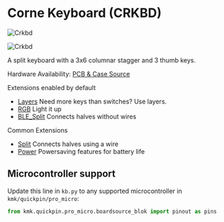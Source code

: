 # Corne Keyboard (CRKBD)

![Crkbd](https://boardsource.imgix.net/a90342e3-caa0-467c-bebd-d17f031d5210.jpg?raw=true)

![Crkbd](https://boardsource.imgix.net/9cbd31b7-3b37-42c6-919e-3be35a2578f6.jpg?raw=true)

A split keyboard with a 3x6 columnar stagger and 3 thumb keys.

Hardware Availability: [PCB & Case Source](https://github.com/foostan/crkbd)  

Extensions enabled by default  
- [Layers](/docs/en/layers.md) Need more keys than switches? Use layers.
- [RGB](/docs/en/rgb.md) Light it up
- [BLE_Split](/docs/en/split_keyboards.md) Connects halves without wires

Common Extensions
- [Split](/docs/en/split_keyboards.md) Connects halves using a wire
- [Power](/docs/en/power.md) Powersaving features for battery life

## Microcontroller support

Update this line in `kb.py` to any supported microcontroller in `kmk/quickpin/pro_micro`:

```python
from kmk.quickpin.pro_micro.boardsource_blok import pinout as pins
```
